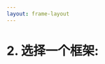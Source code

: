 ```yaml
---
layout: frame-layout
---
```


# 2. 选择一个框架:

<RadioGroup>

<RadioCard href="vite" label="Vite" icon="https://cdn.svgporn.com/logos/vitejs.svg" />
<RadioCard href="nuxt" label="Nuxt.js" icon="https://cdn.svgporn.com/logos/nuxt-icon.svg" />

</RadioGroup>